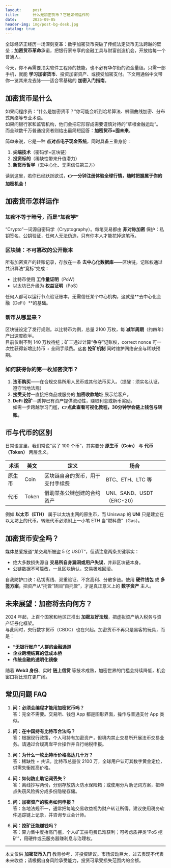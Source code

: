 ```yaml
---
layout:     post
title:      什么是加密货币？它是如何运作的
date:       2025-09-05
header-img: img/post-bg-desk.jpg
catalog: true
---
```


全球经济正经历一场深刻变革：数字加密货币突破了传统法定货币无法跨越的壁垒；**加密货币革命**承诺，把银行家专享的金融工具与财富创造机会，开放给每一个普通人。

今天，你不再需要顶尖软件工程师的技能，也不必有华尔街的资金量级。只需一部手机，就能 **学习加密货币**、投资加密资产、或接受加密支付。下文用通俗中文带你一览其来龙去脉——适合零基础的 **加密入门指南**。

## 加密货币是什么

如果问程序员：“什么是加密货币？”你可能会听到哈希算法、椭圆曲线加密、分布式网络等专业术语。  
如果问银行家和监管机构，他们会把它形容成需要谨慎对待的“草根金融运动”。  
而全球数千万普通投资者则给出最简短回答：**加密货币=囤未来**。

简单来说，它是一种 **点对点电子现金系统**，同时具备三重身份：
1. **尖端技术**（密码学+区块链）
2. **投资标的**（稀缺性带来升值潜力）
3. **新货币哲学**（去中心化、无需信任第三方）

读到这里，若你已经跃跃欲试，**👉一分钟注册体验全球行情，随时把握属于你的加密机会！**

## 加密货币怎样运作

### 加密不等于暗号，而是“加密学”
“Crypto”一词源自密码学（Cryptography）。每笔交易都由 **非对称加密** 保护：私钥签名、公钥验证，任何人无法伪造，只有你本人才能花掉这笔币。

### 区块链：不可篡改的公开账本
所有加密资产的转账记录，存放在一条 **去中心化数据库**——区块链。记账权通过共识算法“竞标”完成：
- 比特币使用 **工作量证明**（PoW）
- 以太坊已升级为 **权益证明**（PoS）

任何人都可以运行节点验证账本，无需信任某个中心机构，这就是**去中心化金融（DeFi）**的基础。

### 新币从哪里来？
区块链设定了发行规则。以比特币为例，总量 2100 万枚，每 **减半周期**（约四年）产出速度砍半。  
目前仅剩不到 140 万枚待挖；矿工通过计算“争夺”记账权，correct nonce 可一次性获得新增比特币 + 全网手续费。这套 **挖矿机制** 同时维护网络安全与稀缺预期。

### 如何获得你的第一枚加密货币？
1. **法币购买**——在合规交易所用人民币或其他法币买入。（提醒：须实名认证，遵守当地法规）  
2. **接受支付**—直接把商品或服务的 **加密收款地址** 展示给客户。  
3. **DeFi 挖矿**—质押已有资产提供流动性，赚取利息或新币奖励。  
如需一步跨越学习门槛，**👉点此查看可视化教程，30分钟学会链上钱包与转账。**

## 币与代币的区别

日常语言里，我们常说“买了 100 个币”，其实要分 **原生币（Coin）** 与 **代币（Token）** 两层含义。

|术语|英文|定义|场合|
|---|---|---|---|
|原生币|Coin|区块链自身的货币，用于支付手续费|BTC、ETH、LTC 等|
|代币|Token|借助某条公链创建的合约资产|UNI、SAND、USDT（ERC-20）|

例如 **以太币（ETH）** 属于以太坊主网的原生币，而 Uniswap 的 **UNI** 只是建立在以太坊上的代币。转账代币必须附上一小笔 ETH 当“燃料费”（Gas）。

## 加密货币安全吗？

媒体总爱报道“某交易所被盗 5 亿 USDT”，但请注意两条关键事实：
- 绝大多数损失源自 **交易所自身漏洞或用户失误**，并非区块链本身。
- 公链数据不可篡改，一旦区块确认，交易极难回滚。

自我防护口诀：私钥离线、双重验证、不贪高利、分散多链。使用 **硬件钱包** 或 **多签方案**，把资产从“托管”转回“自托管”，才是真正意义上的 **数字资产** 主人。

## 未来展望：加密将去向何方？

2024 年起，上百个国家和地区正推出 **加密友好法规**，把虚拟资产纳入税务与资产证券化框架。  
与此同时，央行数字货币（CBDC）也在兴起。加密货币不再只是黑客的玩具，而是：
- **“无银行账户”人群的金融通道**  
- **企业跨境结算的低成本桥**  
- **传统金融的透明化镜像**

随着 **Web3 身份**、实时 **链上信贷** 等技术成熟，加密世界的门槛会持续降低，机会窗口将比现在更广阔。

## 常见问题 FAQ

1. **问：必须会编程才能用加密货币吗？**  
   答：完全不需要。交易所、钱包 App 都是图形界面，操作与普通支付 App 类似。

2. **问：在中国持有比特币合法吗？**  
   答：根据现行政策，个人可持有加密资产，但境内禁止交易所开展法币交易业务。请通过合规离岸平台操作并自行纳税申报。

3. **问：为什么一枚比特币价格高达几十万？**  
   答：稀缺性 + 共识。比特币总量仅 2100 万，全球用户认可其数字黄金定位，供需失衡推高价格。

4. **问：如何防止助记词丢失？**  
   答：离线抄写两份，分别存放防火防水保险箱；或使用分片助记词方案，把单点失窃风险拆分成多份隐秘存储。

5. **问：加密资产的税务如何申报？**  
   答：各地法规不一，通常把每笔交易收益视为财产转让所得。建议使用税务软件追踪链上记录，并咨询专业会计师。

6. **问：挖矿还能赚钱吗？**  
   答：算力集中度抬高门槛，个人矿工拼电费已难获利；可考虑质押类“PoS 挖矿”，用硬件或云服务器赚利息与治理权。

---

本文仅供 **加密货币入门** 教育参考，非投资建议。市场波动巨大，过去表现不代表未来收益；请根据自身风险承受能力，投资可承受损失范围内的金额。